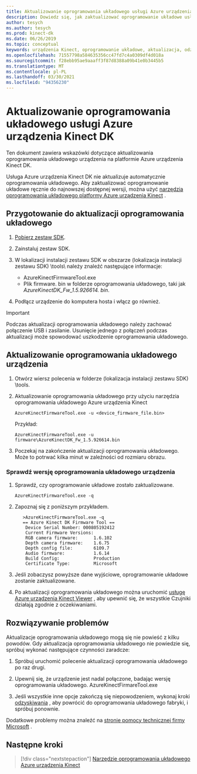 ```yaml
---
title: Aktualizowanie oprogramowania układowego usługi Azure urządzenia Kinect DK
description: Dowiedz się, jak zaktualizować oprogramowanie układowe usługi Azure urządzenia Kinect DK przy użyciu narzędzia oprogramowania układowego platformy Azure urządzenia Kinect.
author: tesych
ms.author: tesych
ms.prod: kinect-dk
ms.date: 06/26/2019
ms.topic: conceptual
keywords: urządzenia Kinect, oprogramowanie układowe, aktualizacja, odzyskiwanie
ms.openlocfilehash: 71557798a584635356cc47fd7c4a0309df4d018a
ms.sourcegitcommit: f28ebb95ae9aaaff3f87d8388a09b41e0b3445b5
ms.translationtype: MT
ms.contentlocale: pl-PL
ms.lasthandoff: 03/30/2021
ms.locfileid: "94356230"
---
```

# <a name="update-azure-kinect-dk-firmware"></a>Aktualizowanie oprogramowania układowego usługi Azure urządzenia Kinect DK

Ten dokument zawiera wskazówki dotyczące aktualizowania oprogramowania układowego urządzenia na platformie Azure urządzenia Kinect DK.

Usługa Azure urządzenia Kinect DK nie aktualizuje automatycznie oprogramowania układowego. Aby zaktualizować oprogramowanie układowe ręcznie do najnowszej dostępnej wersji, można użyć [narzędzia oprogramowania układowego platformy Azure urządzenia Kinect](azure-kinect-firmware-tool.md) .

## <a name="prepare-for-firmware-update"></a>Przygotowanie do aktualizacji oprogramowania układowego

1. [Pobierz zestaw SDK](sensor-sdk-download.md).
2. Zainstaluj zestaw SDK.
3. W lokalizacji instalacji zestawu SDK w obszarze (lokalizacja instalacji zestawu SDK) \tools\ należy znaleźć następujące informacje:

    - AzureKinectFirmwareTool.exe
    - Plik firmware. bin w folderze oprogramowania układowego, taki jak *AzureKinectDK_Fw_1.5.926614. bin*.

4. Podłącz urządzenie do komputera hosta i włącz go również.

> [!IMPORTANT]
> Podczas aktualizacji oprogramowania układowego należy zachować połączenie USB i zasilanie. Usunięcie jednego z połączeń podczas aktualizacji może spowodować uszkodzenie oprogramowania układowego.

## <a name="update-device-firmware"></a>Aktualizowanie oprogramowania układowego urządzenia

1. Otwórz wiersz polecenia w folderze (lokalizacja instalacji zestawu SDK) \tools\.
2. Aktualizowanie oprogramowania układowego przy użyciu narzędzia oprogramowania układowego Azure urządzenia Kinect

    `AzureKinectFirmwareTool.exe -u <device_firmware_file.bin>`

    Przykład:

    `AzureKinectFirmwareTool.exe -u firmware\AzureKinectDK_Fw_1.5.926614.bin`

3. Poczekaj na zakończenie aktualizacji oprogramowania układowego. Może to potrwać kilka minut w zależności od rozmiaru obrazu.

### <a name="verify-device-firmware-version"></a>Sprawdź wersję oprogramowania układowego urządzenia

1. Sprawdź, czy oprogramowanie układowe zostało zaktualizowane.

    `AzureKinectFirmwareTool.exe -q`

2. Zapoznaj się z poniższym przykładem.

    ```console
       >AzureKinectFirmwareTool.exe -q
       == Azure Kinect DK Firmware Tool ==
        Device Serial Number: 000805192412
        Current Firmware Versions:
        RGB camera firmware:      1.6.102
        Depth camera firmware:    1.6.75
        Depth config file:        6109.7
        Audio firmware:           1.6.14
        Build Config:             Production
        Certificate Type:         Microsoft
    ```

3. Jeśli zobaczysz powyższe dane wyjściowe, oprogramowanie układowe zostanie zaktualizowane.

4. Po aktualizacji oprogramowania układowego można uruchomić [usługę Azure urządzenia Kinect Viewer](azure-kinect-viewer.md) , aby upewnić się, że wszystkie Czujniki działają zgodnie z oczekiwaniami.

## <a name="troubleshooting"></a>Rozwiązywanie problemów

Aktualizacje oprogramowania układowego mogą się nie powieść z kilku powodów. Gdy aktualizacja oprogramowania układowego nie powiedzie się, spróbuj wykonać następujące czynności zaradcze:

1. Spróbuj uruchomić polecenie aktualizacji oprogramowania układowego po raz drugi.

2. Upewnij się, że urządzenie jest nadal połączone, badając wersję oprogramowania układowego.        AzureKinectFirmareTool.exe

3. Jeśli wszystkie inne opcje zakończą się niepowodzeniem, wykonaj kroki [odzyskiwania](https://support.microsoft.com/help/4494277/reset-azure-kinect-dk) , aby powrócić do oprogramowania układowego fabryki, i spróbuj ponownie.

Dodatkowe problemy można znaleźć na [stronie pomocy technicznej firmy Microsoft](./index.yml) .

## <a name="next-steps"></a>Następne kroki

> [!div class="nextstepaction"]
>[Narzędzie oprogramowania układowego Azure urządzenia Kinect](azure-kinect-firmware-tool.md)